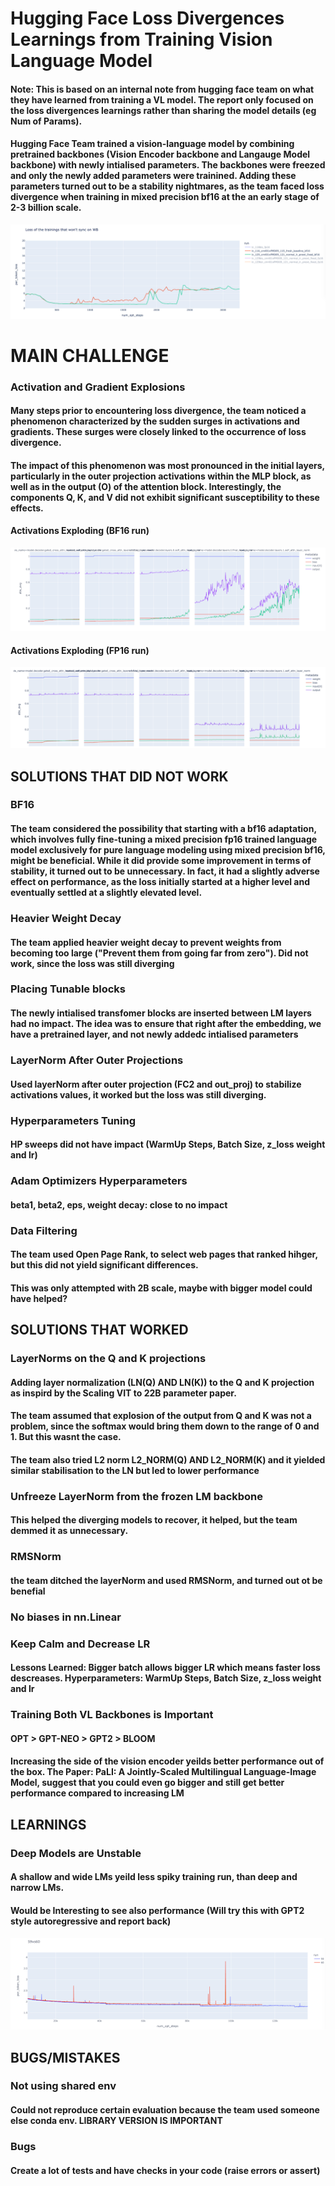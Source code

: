 # Hugging Face Loss Divergences Learnings from Training Vision Language Model

#### Note: This is based on an internal note from hugging face team on what they have learned from training a VL model. The report only focused on the loss divergences learnings rather than sharing the model details (eg Num of Params).  

#### Hugging Face Team trained a vision-language model by combining pretrained backbones (Vision Encoder backbone and  Langauge Model backbone) with newly intialised parameters. The backbones were freezed and only the newly added parameters were trainined. Adding these parameters turned out to be a stability nightmares, as the team faced loss divergence when training in mixed precision bf16 at the an early stage of 2-3 billion scale. 


![Alt text](../assets/hugging_face_loss_divergence.png)

# MAIN CHALLENGE

### Activation and Gradient Explosions 

#### Many steps prior to encountering loss divergence, the team noticed a phenomenon characterized by the sudden surges in activations and gradients. These surges were closely linked to the occurrence of loss divergence. 

#### The impact of this phenomenon was most pronounced in the initial layers, particularly in the outer projection activations within the MLP block, as well as in the output (O) of the attention block. Interestingly, the components Q, K, and V did not exhibit significant susceptibility to these effects.

#### Activations Exploding (BF16 run)
![Alt text](../assets/BF16.png)

#### Activations Exploding (FP16 run)
![Alt text](../assets/FP16.png)

## SOLUTIONS THAT DID NOT WORK

### BF16
#### The team considered the possibility that starting with a bf16 adaptation, which involves fully fine-tuning a mixed precision fp16 trained language model exclusively for pure language modeling using mixed precision bf16, might be beneficial. While it did provide some improvement in terms of stability, it turned out to be unnecessary. In fact, it had a slightly adverse effect on performance, as the loss initially started at a higher level and eventually settled at a slightly elevated level.


### Heavier Weight Decay
#### The team applied heavier weight decay to prevent weights from becoming too large ("Prevent them from going far from zero"). Did not work, since the loss was still diverging

### Placing Tunable blocks
#### The newly intialised transfomer blocks are inserted between LM layers had no impact. The idea was to ensure that right after the embedding, we have a pretrained layer, and not newly addedc intialised parameters 

### LayerNorm After Outer Projections
#### Used layerNorm after outer projection (FC2 and out_proj) to stabilize activations values, it worked but the loss was still diverging.

### Hyperparameters Tuning
#### HP sweeps did not have impact (WarmUp Steps, Batch Size, z_loss weight and lr)

### Adam Optimizers Hyperparameters
#### beta1, beta2, eps, weight decay: close to no impact 

### Data Filtering
#### The team used Open Page Rank, to select web pages that ranked hihger, but this did not yield significant differences. 
#### This was only attempted with 2B scale, maybe with bigger model could have helped?


## SOLUTIONS THAT WORKED 

### LayerNorms on the Q and K projections
#### Adding layer normalization (LN(Q) AND LN(K)) to the Q and K projection as inspird by the Scaling VIT to 22B parameter paper. 
#### The team assumed that explosion of the output from Q and K was not a problem, since the softmax would bring them down to the range of 0 and 1. But this wasnt the case.
#### The team also tried L2 norm L2_NORM(Q) AND L2_NORM(K) and it yielded similar stabilisation to the LN but led to lower performance

### Unfreeze LayerNorm from the frozen LM backbone 
#### This helped the diverging models to recover, it helped, but the team demmed it as unnecessary. 

### RMSNorm
#### the team ditched the layerNorm and used RMSNorm, and turned out ot be benefial

### No biases in nn.Linear

### Keep Calm and Decrease LR
#### Lessons Learned: Bigger batch allows bigger LR which means faster loss descreases. Hyperparameters: WarmUp Steps, Batch Size, z_loss weight and lr

### Training Both VL Backbones is Important
#### OPT > GPT-NEO > GPT2 > BLOOM
#### Increasing the side of the vision encoder yeilds better performance out of the box. The Paper: PaLI: A Jointly-Scaled Multilingual Language-Image Model, suggest that you could even go bigger and still get better performance compared to increasing LM


## LEARNINGS

### Deep Models are Unstable
#### A shallow and wide LMs yeild less spiky training run, than deep and narrow  LMs. 
#### Would be Interesting to see also performance (Will try this with GPT2 style autoregressive and report back)
![Alt text](../assets/deep_narrow.png)

## BUGS/MISTAKES

### Not using shared env
#### Could not reproduce certain evaluation because the team used someone else conda env. LIBRARY VERSION IS IMPORTANT 

### Bugs
#### Create a lot of tests and have checks in your code (raise errors or assert)







